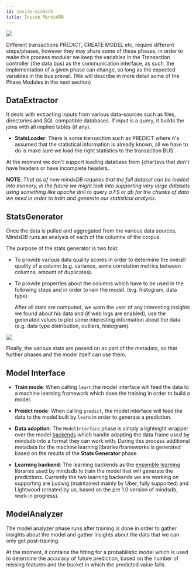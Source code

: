 ```yaml
---
id: inside-mindsdb
title: Inside MindsdDB
---
```


![](https://docs.google.com/drawings/d/e/2PACX-1vQPGU3nzH0dwpgjzZ-bb95nJRhYUDYFuTuzIUERoVBGMMZW1ocUA1LAyDCldNKKp5RCw3Wxac21qPP7/pub?w=960&h=252)

Different transactions PREDICT, CREATE MODEL etc, require different steps/phases, however they may share some of these phases, in order to make this process modular we keep the variables in the Transaction controller (the data bus) as the communication interface, as such, the implementation of a given phase can change, so long as the expected variables in the bus prevail. (We will describe in more detail some of the Phase Modules in the next section)

## DataExtractor

It deals with extracting inputs from various data-sources such as files, directories and SQL compatible databases. If input is a query, it builds the joins with all implied tables (if any).

* **StatsLoader**: There is some transaction such as PREDICT where it's assumed that the statistical information is already known, all we have to do is make sure we load the right statistics to the transaction BUS.

At the moment we don't support loading database from {char}svs that don't have headers or have incomplete headers.

**NOTE**: *That as of now mindsDB requires that the full dataset can be loaded into memory, in the future we might look into supporting very large datasets using something like apache drill to query a FS or db for the chunks of data we need in order to train and generate our statistical analysis*.


## StatsGenerator

Once the data is pulled and aggregated from the various data sources, MindsDB runs an analysis of each of the columns of the corpus.

The purpose of the stats generator is  two fold:

* To provide various data quality scores in order to determine the overall quality of a column (e.g. variance, some correlation metrics between columns, amount of duplicates).

* To provide properties about the columns which have to be used in the following steps and in order to rain the model. (e.g. histogram, data type)

	After all stats are computed, we warn the user of any interesting insights we found about his data and (if web logs are enabled), use the
generated values to plot some interesting information about the data (e.g. data type distribution, outliers, histogram).

![](https://docs.google.com/drawings/d/e/2PACX-1vTAJo6Zll3jRg-QpZTu2RkXOL0TQXl5dgBHOZqpD3jsW4frhlWxIqc0Mv1OnKbOXNc1cYMFYXMlJ96U/pub?w=502&h=252)

Finally, the various stats are passed on as part of the metadata, so that further phases and the model itself can use them.


## Model Interface

* **Train mode**: When calling `learn`,the model interface will feed the data to a machine learning framework which does the training in order to build a model.

* **Preidct mode**: When calling `predict`, the model interface will feed the data to the model built by `learn` in order to generate a prediction.

* **Data adaption**: The `ModelInterface` phase is simply a lighteight wrapper over the model [backends](https://github.com/mindsdb/mindsdb/tree/master/mindsdb/libs/backends) which handle adapting the data frame used by mindsdb into a format they can work with. During this process additional metadata for the machine learning libraries/frameworks is generated based on the results of the **Stats Generator** phase.

* **Learning backend**: The learning backends as the [ensemble learning](https://en.wikipedia.org/wiki/Ensemble_learning) libraries used by mindsdb to train the model that will generate the predictions.
Currently the two learning backends we are working on supporting are Ludwig (maintained mainly by Uber, fully supported) and Lightwood (created by us, based on the pre 1.0 version of mindsdb, work in progress).

## ModelAnalyzer

The model analyzer phase runs after training is done in order to gather insights about the model and gather insights about the data
that we can only get post-training.

At the moment, it contains the fitting for a  probabilistic model which is used to determine the accuracy of future prediction, based on the number of missing features and the bucket in which the predicted value falls.
